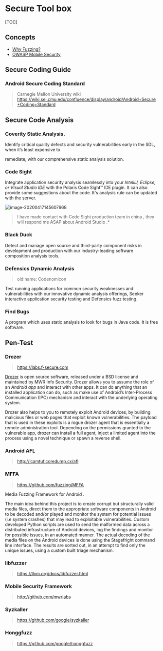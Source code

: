 # Secure Tool box

[TOC]

## Concepts

- [Why Fuzzing?](./Concepts/Fuzzing-Basics.md)
- [OWASP Mobile Security](./Concepts/OWASP.md)

## Secure Coding Guide

### Android Secure Coding Standard 

> Carnegie Mellon University 
> wiki https://wiki.sei.cmu.edu/confluence/display/android/Android+Secure+Coding+Standard 


## Secure Code Analysis 

### Coverity Static Analysis.

Identify critical quality defects and security vulnerabilities early in the SDL, when it’s least expensive to

remediate, with our comprehensive static analysis solution.

### Code Sight

Integrate application security analysis seamlessly into your *IntelliJ, Eclipse, or Visual Studio IDE* with the Polaris Code Sight™ IDE plugin.  It can also provide some suggestions about the code. It's analysis rule can be updated with the  server.

![image-20200417145607668](C:\Users\FenghuiXu\AppData\Roaming\Typora\typora-user-images\image-20200417145607668.png)

>I have made contact with Code Sight production team in china , they will respond me ASAP about Android Studio .* 

### Black Duck 

Detect and manage open source and third-party component risks in development and production with our industry-leading software composition analysis tools.

###  Defensics Dynamic Analysis

> old name: Codenomicon

Test running applications for common security weaknesses and vulnerabilities with our innovative dynamic analysis offerings, Seeker interactive application security testing and Defensics fuzz testing.

### Find Bugs 

A  program which uses static analysis to look for bugs in Java code.  It is free software.

## Pen-Test 

### Drozer

> https://labs.f-secure.com

[Drozer](https://labs.f-secure.com/assets/BlogFiles/mwri-drozer-user-guide-2015-03-23.pdf) is open source software, released under a BSD license and maintained by MWR Info Security. 
Drozer allows you to assume the role of an *Android app* and interact with other apps. It can do anything that an installed application can do, such as make use of Android’s Inter-Process Communication (IPC) mechanism and interact with the underlying operating system.

Drozer also helps to you to remotely exploit Android devices, by building malicious files or web pages that exploit known vulnerabilities. The payload that is used in these exploits is a rogue drozer agent that is essentially a remote administration tool. Depending on the permissions granted to the vulnerable app, drozer can install a full agent, inject a limited agent into the process using a novel technique or spawn a reverse shell.

### Android AFL

> http://lcamtuf.coredump.cx/afl



### MFFA

>  https://github.com/fuzzing/MFFA

Media Fuzzing Framework for Android .

The main idea behind this project is to create corrupt but structurally valid media files, direct them to the appropriate software components in Android to be decoded and/or played and monitor the system for potential issues (i.e system crashes) that may lead to exploitable vulnerabilities. Custom developed Python scripts are used to send the malformed data across a distributed infrastructure of Android devices, log the findings and monitor for possible issues, in an automated manner. The actual decoding of the media files on the Android devices is done using the Stagefright command line interface. The results are sorted out, in an attempt to find only the unique issues, using a custom built triage mechanism.

### libfuzzer

> https://llvm.org/docs/libfuzzer.html


### Mobile Security Framework

> http://github.com/mwrlabs


### Syzkaller

> https://github.com/google/syzkaller

###  Honggfuzz

> https://github.com/google/honggfuzz